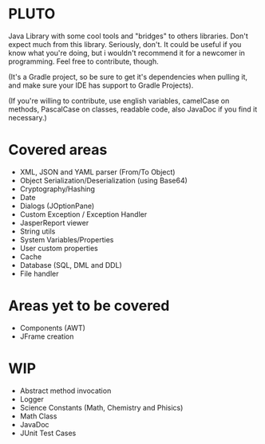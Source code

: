 # PLUTO
Java Library with some cool tools and "bridges" to others libraries.
Don't expect much from this library. Seriously, don't. 
It could be useful if you know what you're doing, but i wouldn't recommend it for a newcomer in programming.
Feel free to contribute, though.

(It's a Gradle project, so be sure to get it's dependencies when pulling it, and make sure your IDE has support to Gradle Projects).

(If you're willing to contribute, use english variables, camelCase on methods, PascalCase on classes, readable code, also JavaDoc if you find it necessary.)

# Covered areas
* XML, JSON and YAML parser (From/To Object)
* Object Serialization/Deserialization (using Base64)
* Cryptography/Hashing
* Date
* Dialogs (JOptionPane)
* Custom Exception / Exception Handler
* JasperReport viewer
* String utils
* System Variables/Properties
* User custom properties
* Cache
* Database (SQL, DML and DDL)
* File handler

# Areas yet to be covered
* Components (AWT)
* JFrame creation

# WIP
* Abstract method invocation
* Logger
* Science Constants (Math, Chemistry and Phisics)
* Math Class
* JavaDoc
* JUnit Test Cases


